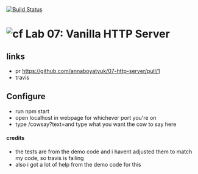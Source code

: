 [![Build Status](https://travis-ci.com/annaboyatyuk/07-http-server.svg?branch=master)](https://travis-ci.com/annaboyatyuk/07-http-server)


![cf](https://i.imgur.com/7v5ASc8.png) Lab 07: Vanilla HTTP Server
======



## links

- pr https://github.com/annaboyatyuk/07-http-server/pull/1
- travis 

## Configure

- run npm start
- open localhost in webpage for whichever port you're on
- type /cowsay?text=and type what you want the cow to say here

#### credits 

- the tests are from the demo code and i havent adjusted them to match my code, so travis is failing
- also i got a lot of help from the demo code for this
